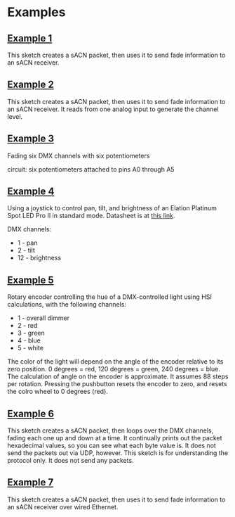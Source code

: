 # Examples

## [Example 1]({{site.github.repository_url}}/tree/main/examples/Example1_sACNIntro)
This sketch creates a sACN packet, then uses it to send fade information to an sACN receiver.

## [Example 2]({{site.github.repository_url}}/tree/main/examples/Example2_OneFader)
This sketch creates a sACN packet, then uses it to send fade information to an sACN receiver. It reads from one analog input to generate the channel level. 

## [Example 3]({{site.github.repository_url}}/tree/main/examples/Example3_SixFaders)
Fading six DMX channels with six potentiometers 

circuit: six potentiometers attached to pins A0 through A5

## [Example 4]({{site.github.repository_url}}/tree/main/examples/Example4_PanTiltJoystick)
Using a joystick to control pan, tilt, and brightness of an Elation Platinum Spot LED Pro II in standard mode. Datasheet is at [this link](http://cdb.s3.amazonaws.com/ItemRelatedFiles/9955/elation_platinum_spot_led_pro_II_user_manual_ver_2.pdf). 

DMX channels:
* 1 - pan
* 2 - tilt
* 12 - brightness

## [Example 5]({{site.github.repository_url}}/tree/main/examples/Example5_encoderHueChange)
Rotary encoder controlling the hue of a DMX-controlled light using HSI calculations, with the following channels:
*  1 - overall dimmer
* 2 - red
* 3 - green
* 4 - blue
* 5 - white

The color of the light will depend on the angle of the encoder relative to its zero position. 0 degrees = red, 120 degrees = green, 240 degrees = blue. The calculation of angle on the encoder is approximate. It assumes 88 steps per rotation. Pressing the pushbutton resets the encoder to zero, and resets the colro wheel to 0 degrees (red).


## [Example 6]({{site.github.repository_url}}/tree/main/examples/Example6_printPacket)

This sketch creates a sACN packet, then loops over the DMX channels, fading each one up and down at a time. It continually prints out the packet hexadecimal values, so you can see what each byte value is. It does not send the packets out via UDP, however. This sketch is for understanding the protocol only. It does not send any packets.

## [Example 7](Example7_sACNEthernet)
This sketch creates a sACN packet, then uses it to send fade information to an sACN receiver over wired Ethernet.
 
